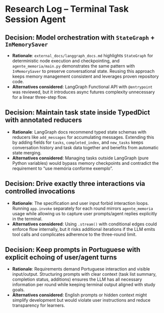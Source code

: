 # Research Log – Terminal Task Session Agent

## Decision: Model orchestration with `StateGraph` + `InMemorySaver`
- **Rationale**: `external_docs/langgraph_docs.md` highlights `StateGraph` for deterministic node execution and checkpointing, and `agente_memoria/main.py` demonstrates the same pattern with `InMemorySaver` to preserve conversational state. Reusing this approach keeps memory management consistent and leverages proven repository code.
- **Alternatives considered**: LangGraph Functional API with `@entrypoint` was reviewed, but it introduces async futures complexity unnecessary for a linear three-step flow.

## Decision: Maintain task state inside TypedDict with annotated reducers
- **Rationale**: LangGraph docs recommend typed state schemas with reducers like `add_messages` for accumulating messages. Extending this by adding fields for `tasks`, `completed_index`, and `new_tasks` keeps conversation history and task data together and benefits from automatic state merging.
- **Alternatives considered**: Managing tasks outside LangGraph (pure Python variables) would bypass memory checkpoints and contradict the requirement to “use memória conforme exemplo”.

## Decision: Drive exactly three interactions via controlled invocations
- **Rationale**: The specification and user input forbid interaction loops. Running `app.invoke` separately for each round mirrors `agente_memoria` usage while allowing us to capture user prompts/agent replies explicitly in the terminal.
- **Alternatives considered**: Using `.stream()` with conditional edges could enforce flow internally, but it risks additional iterations if the LLM emits tool calls and complicates adherence to the three-round limit.

## Decision: Keep prompts in Portuguese with explicit echoing of user/agent turns
- **Rationale**: Requirements demand Portuguese interaction and visible input/output. Structuring prompts with clear context (task list summary, completion status, additions) ensures the LLM has all necessary information per round while keeping terminal output aligned with study goals.
- **Alternatives considered**: English prompts or hidden context might simplify development but would violate user instructions and reduce transparency for learners.
